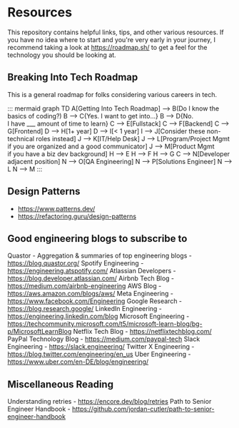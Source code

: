 # Resources

This repository contains helpful links, tips, and other various resources. If you have no idea where to start and you're very early in your journey, I recommend taking a look at https://roadmap.sh/ to get a feel for the technology you should be looking at.

## Breaking Into Tech Roadmap

This is a general roadmap for folks considering various careers in tech.

::: mermaid
graph TD
    A[Getting Into Tech Roadmap] --> B(Do I know the basics of coding?)
    B --> C{Yes. I want to get into...}
    B --> D{No.<br/>I have ___ amount of time to learn}
    C --> E[Fullstack]
    C --> F[Backend]
    C --> G[Frontend]
    D --> H[1+ year]
    D --> I[< 1 year]
    I --> J[Consider these non-technical roles instead]
    J --> K[IT/Help Desk]
    J --> L[Program/Project Mgmt<br/>if you are organized and a good communicator]
    J --> M[Product Mgmt<br/>if you have a biz dev background]
    H --> E
    H --> F
    H --> G
    C --> N[Developer adjacent position]
    N --> O[QA Engineering]
    N --> P[Solutions Engineer]
    N --> L
    N --> M
:::

## Design Patterns

- https://www.patterns.dev/
- https://refactoring.guru/design-patterns

## Good engineering blogs to subscribe to
Quastor - Aggregation & summaries of top engineering blogs - https://blog.quastor.org/ 
Spotify Engineering - https://engineering.atspotify.com/ 
Atlassian Developers - https://blog.developer.atlassian.com/ 
Airbnb Tech Blog - https://medium.com/airbnb-engineering 
AWS Blog - https://aws.amazon.com/blogs/aws/ 
Meta Engineering -  https://www.facebook.com/Engineering 
Google Research - https://blog.research.google/ 
LinkedIn Engineering - https://engineering.linkedin.com/blog
Microsoft Engineering - https://techcommunity.microsoft.com/t5/microsoft-learn-blog/bg-p/MicrosoftLearnBlog 
Netflix Tech Blog - https://netflixtechblog.com/ 
PayPal Technology Blog - https://medium.com/paypal-tech 
Slack Engineering - https://slack.engineering/
Twitter X Engineering - https://blog.twitter.com/engineering/en_us 
Uber Engineering - https://www.uber.com/en-DE/blog/engineering/ 

## Miscellaneous Reading

Understanding retries - https://encore.dev/blog/retries
Path to Senior Engineer Handbook - https://github.com/jordan-cutler/path-to-senior-engineer-handbook 

